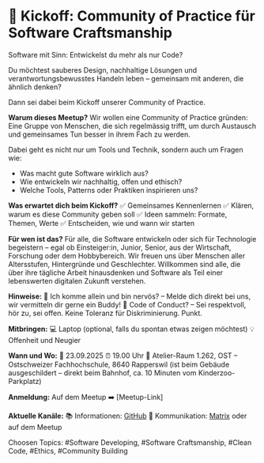# 🚀 Kickoff: Community of Practice für Software Craftsmanship

Software mit Sinn: Entwickelst du mehr als nur Code?

Du möchtest sauberes Design, nachhaltige Lösungen und verantwortungsbewusstes Handeln leben – gemeinsam mit anderen, die ähnlich denken?

Dann sei dabei beim Kickoff unserer Community of Practice.

**Warum dieses Meetup?**
Wir wollen eine Community of Practice gründen: Eine Gruppe von Menschen, die sich regelmässig trifft, um durch Austausch und gemeinsames Tun besser in ihrem Fach zu werden.

Dabei geht es nicht nur um Tools und Technik, sondern auch um Fragen wie:

- Was macht gute Software wirklich aus?
- Wie entwickeln wir nachhaltig, offen und ethisch?
- Welche Tools, Patterns oder Praktiken inspirieren uns?

**Was erwartet dich beim Kickoff?**
✅ Gemeinsames Kennenlernen
✅ Klären, warum es diese Community geben soll
✅ Ideen sammeln: Formate, Themen, Werte
✅ Entscheiden, wie und wann wir starten

**Für wen ist das?**
Für alle, die Software entwickeln oder sich für Technologie begeistern – egal ob Einsteiger:in, Junior, Senior, aus der Wirtschaft, Forschung oder dem Hobbybereich. Wir freuen uns über Menschen aller Altersstufen, Hintergründe und Geschlechter.
Willkommen sind alle, die über ihre tägliche Arbeit hinausdenken und Software als Teil einer lebenswerten digitalen Zukunft verstehen.

**Hinweise:**
😬 Ich komme allein und bin nervös? – Melde dich direkt bei uns, wir vermitteln dir gerne ein Buddy!
🤝 Code of Conduct? – Sei respektvoll, hör zu, sei offen. Keine Toleranz für Diskriminierung. Punkt.

**Mitbringen:**
💻 Laptop (optional, falls du spontan etwas zeigen möchtest)
💡 Offenheit und Neugier

**Wann und Wo:**
📅 23.09.2025
⏰ 19.00 Uhr
📍 Atelier-Raum 1.262, OST – Ostschweizer Fachhochschule, 8640 Rapperswil (ist beim Gebäude ausgeschildert – direkt beim Bahnhof, ca. 10 Minuten vom Kinderzoo-Parkplatz)

**Anmeldung:** Auf dem Meetup
➡️ [Meetup-Link]

**Aktuelle Kanäle:**
📚 Informationen: [GitHub](https://github.com/Software-Craftsmanship-Meetup/Kickoff/tree/main)
💬 Kommunikation: [Matrix](https://matrix.to/#/#Software-Craftsmanship-Meetup:matrix.org) oder auf dem Meetup

Choosen Topics: #Software Developing, #Software Craftsmanship, #Clean Code, #Ethics, #Community Building
